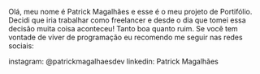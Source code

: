 Olá, meu nome é Patrick Magalhães e esse é o meu projeto de Portifólio.
Decidi que iria trabalhar como freelancer e desde o dia que tomei essa 
decisão muita coisa aconteceu! Tanto boa quanto ruim. Se você tem
vontade de viver de programação eu recomendo me seguir nas redes sociais:

instagram: @patrickmagalhaesdev
linkedin: Patrick Magalhães